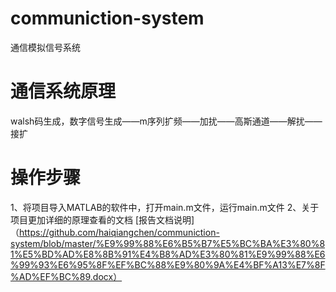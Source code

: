 # communiction-system
通信模拟信号系统

# 通信系统原理
walsh码生成，数字信号生成——m序列扩频——加扰——高斯通道——解扰——接扩

# 操作步骤
1、将项目导入MATLAB的软件中，打开main.m文件，运行main.m文件
2、关于项目更加详细的原理查看的文档
[报告文档说明]（https://github.com/haiqiangchen/communiction-system/blob/master/%E9%99%88%E6%B5%B7%E5%BC%BA%E3%80%81%E5%BD%AD%E8%8B%91%E4%B8%AD%E3%80%81%E9%99%88%E6%99%93%E6%95%8F%EF%BC%88%E9%80%9A%E4%BF%A13%E7%8F%AD%EF%BC%89.docx）

